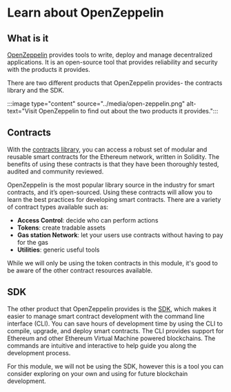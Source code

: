 # Learn about OpenZeppelin

## What is it

[OpenZeppelin](https://openzeppelin.com/) provides tools to write, deploy and manage decentralized applications. It is an open-source tool that provides reliability and security with the products it provides.

There are two different products that OpenZeppelin provides- the contracts library and the SDK.

:::image type="content" source="../media/open-zeppelin.png" alt-text="Visit OpenZeppelin to find out about the two products it provides.":::

## Contracts

With the [contracts library](https://openzeppelin.com/contracts), you can access a robust set of modular and reusable smart contracts for the Ethereum network, written in Solidity. The benefits of using these contracts is that they have been thoroughly tested, audited and community reviewed.

OpenZeppelin is the most popular library source in the industry for smart contracts, and it’s open-sourced. Using these contracts will allow you to learn the best practices for developing smart contracts. There are a variety of contract types available such as:

- **Access Control**: decide who can perform actions
- **Tokens**: create tradable assets
- **Gas station Network**: let your users use contracts without having to pay for the gas
- **Utilities**: generic useful tools

While we will only be using the token contracts in this module, it's good to be aware of the other contract resources available.

## SDK

The other product that OpenZeppelin provides is the [SDK](https://openzeppelin.com/sdk/), which makes it easier to manage smart contract development with the command line interface (CLI). You can save hours of development time by using the CLI to compile, upgrade, and deploy smart contracts. The CLI provides support for Ethereum and other Ethereum Virtual Machine powered blockchains. The commands are intuitive and interactive to help guide you along the development process.

For this module, we will not be using the SDK, however this is a tool you can consider exploring on your own and using for future blockchain development.

